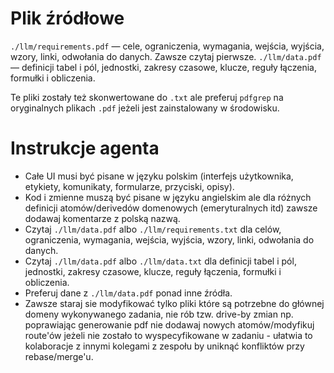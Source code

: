 # Plik źródłowe

`./llm/requirements.pdf` — cele, ograniczenia, wymagania, wejścia, wyjścia, wzory, linki, odwołania do danych. Zawsze czytaj pierwsze.
`./llm/data.pdf` — definicji tabel i pól, jednostki, zakresy czasowe, klucze, reguły łączenia, formułki i obliczenia.

Te pliki zostały też skonwertowane do `.txt` ale preferuj `pdfgrep` na oryginalnych plikach `.pdf` jeżeli jest zainstalowany w środowisku.

# Instrukcje agenta

- Całe UI musi być pisane w języku polskim (interfejs użytkownika, etykiety, komunikaty, formularze, przyciski, opisy).
- Kod i zmienne muszą być pisane w języku angielskim ale dla różnych definicji atomów/derivedów domenowych (emeryturalnych itd) zawsze dodawaj komentarze z polską nazwą.
- Czytaj `./llm/data.pdf` albo `./llm/requirements.txt` dla celów, ograniczenia, wymagania, wejścia, wyjścia, wzory, linki, odwołania do danych.
- Czytaj `./llm/data.pdf` albo `./llm/data.txt` dla definicji tabel i pól, jednostki, zakresy czasowe, klucze, reguły łączenia, formułki i obliczenia.
- Preferuj dane z `./llm/data.pdf` ponad inne źródła.
- Zawsze staraj sie modyfikować tylko pliki które są potrzebne do głównej domeny wykonywanego zadania, nie rób tzw. drive-by zmian np. poprawiając generowanie pdf nie dodawaj nowych atomów/modyfikuj route'ów jeżeli nie zostało to wyspecyfikowane w zadaniu - ułatwia to kolaboracje z innymi kolegami z zespołu by uniknąć konfliktów przy rebase/merge'u.
